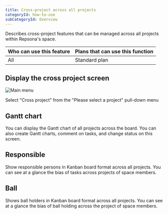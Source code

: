 ```yaml
---
title: Cross-project across all projects
categoryId: how-to-use
subCategoryId: Overview
---
```


Describes cross-project features that can be managed across all projects within Repsona's space.

|Who can use this feature|Plans that can use this function|
|---|---|
|All|Standard plan|

## Display the cross project screen

![Main menu](/images/help/main-menu.en.png)

Select "Cross project" from the "Please select a project" pull-down menu

## Gantt chart

You can display the Gantt chart of all projects across the board. You can also create Gantt charts, comment on tasks, and change status on this screen.

## Responsible

Show responsible persons in Kanban board format across all projects. You can see at a glance the bias of tasks across projects of space members.

## Ball

Shows ball holders in Kanban board format across all projects. You can see at a glance the bias of ball holding across the project of space members.
